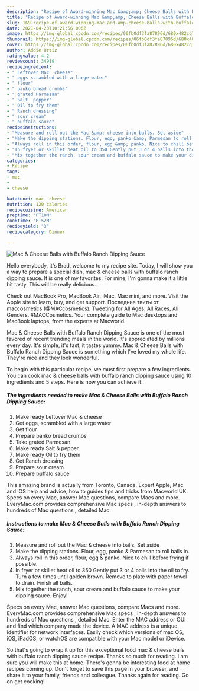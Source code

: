 ```yaml
---
description: "Recipe of Award-winning Mac &amp;amp; Cheese Balls with Buffalo Ranch Dipping Sauce"
title: "Recipe of Award-winning Mac &amp;amp; Cheese Balls with Buffalo Ranch Dipping Sauce"
slug: 169-recipe-of-award-winning-mac-and-amp-cheese-balls-with-buffalo-ranch-dipping-sauce
date: 2021-04-23T10:21:56.006Z
image: https://img-global.cpcdn.com/recipes/06fb0df3fa87896d/680x482cq70/mac-cheese-balls-with-buffalo-ranch-dipping-sauce-recipe-main-photo.jpg
thumbnail: https://img-global.cpcdn.com/recipes/06fb0df3fa87896d/680x482cq70/mac-cheese-balls-with-buffalo-ranch-dipping-sauce-recipe-main-photo.jpg
cover: https://img-global.cpcdn.com/recipes/06fb0df3fa87896d/680x482cq70/mac-cheese-balls-with-buffalo-ranch-dipping-sauce-recipe-main-photo.jpg
author: Addie Ortiz
ratingvalue: 4.2
reviewcount: 34919
recipeingredient:
- " Leftover Mac  cheese"
- " eggs scrambled with a large water"
- " flour"
- " panko bread crumbs"
- " grated Parmesan"
- " Salt  pepper"
- " Oil to fry them"
- " Ranch dressing"
- " sour cream"
- " buffalo sauce"
recipeinstructions:
- "Measure and roll out the Mac &amp; cheese into balls. Set aside"
- "Make the dipping stations. Flour, egg, panko &amp; Parmesan to roll balls in."
- "Always roll in this order, flour, egg &amp; panko. Nice to chill before frying if possible."
- "In fryer or skillet heat oil to 350 Gently put 3 or 4 balls into the oil to fry. Turn a few times until golden brown. Remove to plate with paper towel to drain. Finish all balls."
- "Mix together the ranch, sour cream and buffalo sauce to make your dipping sauce. Enjoy!"
categories:
- Recipe
tags:
- mac
- 
- cheese

katakunci: mac  cheese 
nutrition: 120 calories
recipecuisine: American
preptime: "PT10M"
cooktime: "PT52M"
recipeyield: "3"
recipecategory: Dinner

---
```



![Mac &amp; Cheese Balls with Buffalo Ranch Dipping Sauce](https://img-global.cpcdn.com/recipes/06fb0df3fa87896d/680x482cq70/mac-cheese-balls-with-buffalo-ranch-dipping-sauce-recipe-main-photo.jpg)

Hello everybody, it's Brad, welcome to my recipe site. Today, I will show you a way to prepare a special dish, mac &amp; cheese balls with buffalo ranch dipping sauce. It is one of my favorites. For mine, I'm gonna make it a little bit tasty. This will be really delicious.

Check out MacBook Pro, MacBook Air, iMac, Mac mini, and more. Visit the Apple site to learn, buy, and get support. Последние твиты от maccosmetics (@MACcosmetics). Tweeting for All Ages, All Races, All Genders. #MACCosmetics. Your complete guide to Mac desktops and MacBook laptops, from the experts at Macworld.

Mac &amp; Cheese Balls with Buffalo Ranch Dipping Sauce is one of the most favored of recent trending meals in the world. It's appreciated by millions every day. It's simple, it's fast, it tastes yummy. Mac &amp; Cheese Balls with Buffalo Ranch Dipping Sauce is something which I've loved my whole life. They're nice and they look wonderful.


To begin with this particular recipe, we must first prepare a few ingredients. You can cook mac &amp; cheese balls with buffalo ranch dipping sauce using 10 ingredients and 5 steps. Here is how you can achieve it.

<!--inarticleads1-->

##### The ingredients needed to make Mac &amp; Cheese Balls with Buffalo Ranch Dipping Sauce:

1. Make ready  Leftover Mac &amp; cheese
1. Get  eggs, scrambled with a large water
1. Get  flour
1. Prepare  panko bread crumbs
1. Take  grated Parmesan
1. Make ready  Salt &amp; pepper
1. Make ready  Oil to fry them
1. Get  Ranch dressing
1. Prepare  sour cream
1. Prepare  buffalo sauce


This amazing brand is actually from Toronto, Canada. Expert Apple, Mac and iOS help and advice, how to guides tips and tricks from Macworld UK. Specs on every Mac, answer Mac questions, compare Macs and more. EveryMac.com provides comprehensive Mac specs , in-depth answers to hundreds of Mac questions , detailed Mac. 

<!--inarticleads2-->

##### Instructions to make Mac &amp; Cheese Balls with Buffalo Ranch Dipping Sauce:

1. Measure and roll out the Mac &amp; cheese into balls. Set aside
1. Make the dipping stations. Flour, egg, panko &amp; Parmesan to roll balls in.
1. Always roll in this order, flour, egg &amp; panko. Nice to chill before frying if possible.
1. In fryer or skillet heat oil to 350 Gently put 3 or 4 balls into the oil to fry. Turn a few times until golden brown. Remove to plate with paper towel to drain. Finish all balls.
1. Mix together the ranch, sour cream and buffalo sauce to make your dipping sauce. Enjoy!


Specs on every Mac, answer Mac questions, compare Macs and more. EveryMac.com provides comprehensive Mac specs , in-depth answers to hundreds of Mac questions , detailed Mac. Enter the MAC address or OUI and find which company made the device. A MAC address is a unique identifier for network interfaces. Easily check which versions of mac OS, iOS, iPadOS, or watchOS are compatible with your Mac model or iDevice. 

So that's going to wrap it up for this exceptional food mac &amp; cheese balls with buffalo ranch dipping sauce recipe. Thanks so much for reading. I am sure you will make this at home. There's gonna be interesting food at home recipes coming up. Don't forget to save this page in your browser, and share it to your family, friends and colleague. Thanks again for reading. Go on get cooking!
